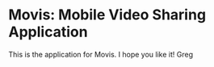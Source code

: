 # Movis: Mobile Video Sharing Application

This is the application for Movis.  I hope you like it!  Greg
